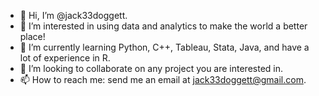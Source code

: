 - 👋 Hi, I’m @jack33doggett.
- 👀 I’m interested in using data and analytics to make the world a better place!
- 🌱 I’m currently learning Python, C++, Tableau, Stata, Java, and have a lot of experience in R. 
- 💞️ I’m looking to collaborate on any project you are interested in.
- 📫 How to reach me: send me an email at jack33doggett@gmail.com.

<!---
jack33doggett/jack33doggett is a ✨ special ✨ repository because its `README.md` (this file) appears on your GitHub profile.
You can click the Preview link to take a look at your changes.
--->
